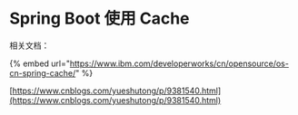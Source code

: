 # Spring Boot 使用 Cache

相关文档：

{% embed url="https://www.ibm.com/developerworks/cn/opensource/os-cn-spring-cache/" %}

[https://www.cnblogs.com/yueshutong/p/9381540.html](https://www.cnblogs.com/yueshutong/p/9381540.html)

